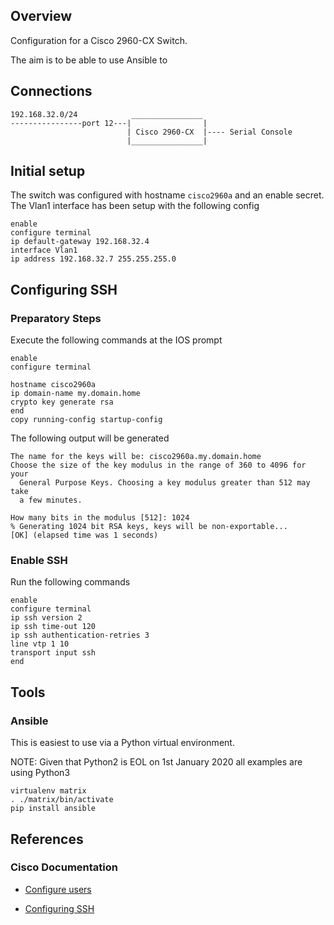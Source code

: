 ## Overview

Configuration for a Cisco 2960-CX Switch.

The aim is to be able to use Ansible to 

## Connections

```
192.168.32.0/24            ________________
----------------port 12---|                |
                          | Cisco 2960-CX  |---- Serial Console
                          |________________|
```
						  
						  
## Initial setup

The switch was configured with hostname `cisco2960a` and an enable secret.
The Vlan1 interface has been setup with the following config

```
enable
configure terminal
ip default-gateway 192.168.32.4
interface Vlan1
ip address 192.168.32.7 255.255.255.0
```

## Configuring SSH
 
### Preparatory Steps

Execute the following commands at the IOS prompt

```
enable
configure terminal  

hostname cisco2960a
ip domain-name my.domain.home
crypto key generate rsa
end
copy running-config startup-config
```

The following output will be generated

```
The name for the keys will be: cisco2960a.my.domain.home
Choose the size of the key modulus in the range of 360 to 4096 for your
  General Purpose Keys. Choosing a key modulus greater than 512 may take
  a few minutes.

How many bits in the modulus [512]: 1024
% Generating 1024 bit RSA keys, keys will be non-exportable...
[OK] (elapsed time was 1 seconds)
```


### Enable SSH

Run the following commands 

```
enable
configure terminal
ip ssh version 2
ip ssh time-out 120
ip ssh authentication-retries 3
line vtp 1 10
transport input ssh
end
```


## Tools

### Ansible

This is easiest to use via a Python virtual environment.

NOTE: Given that Python2 is EOL on 1st January 2020 all examples are using Python3

```
virtualenv matrix
. ./matrix/bin/activate
pip install ansible
```



## References

### Cisco Documentation

* [Configure users](https://www.cisco.com/c/en/us/td/docs/switches/lan/catalyst2960cx_3650cx/software/release/15-2_4_e/configurationguide/b_1524e_consolidated_3560cx_2960cx_cg/b_1524e_consolidated_3560cx_2960cx_cg_chapter_0110110.pdf)

* [Configuring SSH](https://www.cisco.com/c/en/us/td/docs/switches/lan/catalyst2960cx_3650cx/software/release/15-2_4_e/configurationguide/b_1524e_consolidated_3560cx_2960cx_cg/b_1524e_consolidated_3560cx_2960cx_cg_chapter_0110111.pdf)


